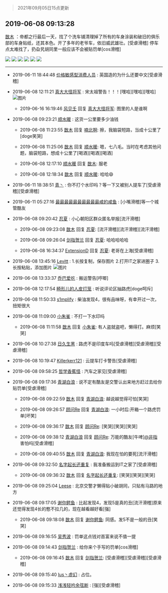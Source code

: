 > 2021年09月05日15点更新
<link rel="stylesheet" href="https://cdn.jsdelivr.net/gh/taotie6/sampleJSON@main/css/photo_show.css">


 ## 2019-06-08 09:13:28 

 [㪚木](https://www.coolapk.com/feed/12123222?shareKey=NjFlMWMxN2U2NzFhNjEzMTc0YWI~) ：帝都之行最后一天，找了个洗车铺清理掉了所有的车身涂装和破旧的俱乐部的车身贴纸，还其本色。开了多年的老爷车，依旧威武雄壮。[受虐滑稽]
停车点太难找了，扔旮旯胡同里一般应该不会被贴罚单[cos滑稽] 

<div class="album">
<img class="img-item" src="https://image.coolapk.com/feed/2019/0608/09/1081091_46f3a0f7_6402_7365@1080x1920.jpeg" />
<img class="img-item" src="https://image.coolapk.com/feed/2019/0608/09/1081091_45eb3591_6402_7367@2494x3325.jpeg" />
<img class="img-item" src="https://image.coolapk.com/feed/2019/0608/09/1081091_456d2b8c_6402_7369@2494x3325.jpeg" />
<img class="img-item" src="https://image.coolapk.com/feed/2019/0608/09/1081091_1530f781_6402_7371@2494x3325.jpeg" />
<img class="img-item" src="https://image.coolapk.com/feed/2019/0608/09/1081091_3544ab74_6402_7373@3324x2495.jpeg" />
<img class="img-item" src="https://image.coolapk.com/feed/2019/0608/09/1081091_d1d9a95f_6402_7375@2494x3325.jpeg" />
</div>

 ------- 

- 2019-06-11 18:44:48 [价格敏感型消费人员](uid=1145964) : 英国造的为什么还要中文[受虐滑稽] 

- 2019-06-08 12:11:21 [真大大怪将军](uid=1179270) : 宋太祖警告！！！[嘿哈][嘿哈][嘿哈] ![图片](https://image.coolapk.com/feed/2019/0429/18/701752_17cedfc5_5096_5824@1000x1746.jpg)

    - 2019-06-16 16:19:46 [风见壬](uid=1512297) 回复 [真大大怪将军](uid=1179270): 图里的人是谁啊 

- 2019-06-08 09:23:21 [顺水暖](uid=2030768) : 这货一公里要多少油钱 

    - 2019-06-08 11:23:55 [㪚木](uid=1081091) 回复 [喃北啊](uid=1269396): 擦，我脑袋短路，当成十公里了[doge笑哭] 

    - 2019-06-08 11:25:06 [㪚木](uid=1081091) 回复 [顺水暖](uid=2030768): 嗯，七八毛。当时在考虑其他问题，脑袋短路，想成十公里了[喝酒][喝酒][喝酒] 

    - 2019-06-08 12:17:10 [顺水暖](uid=2030768) 回复 [㪚木](uid=1081091): 服老 

    - 2019-06-08 12:18:34 [㪚木](uid=1081091) 回复 [顺水暖](uid=2030768): 哈哈😄 

- 2019-06-11 18:38:51 [青丶](uid=1103150) : 你不打个水印吗？等一下又被别人提车了[受虐滑稽][受虐滑稽] 

- 2019-06-11 05:27:16 [最最最最最最最最最最咸的咸鱼](uid=1188069) : [小嘴滑稽]等一个城管酷友 

- 2019-06-08 09:20:42 [忍夏](uid=1630007) : 小心朝阳区群众匿名举报[流汗滑稽] 

    - 2019-06-08 09:23:08 [㪚木](uid=1081091) 回复 [忍夏](uid=1630007): [流汗滑稽][流汗滑稽][流汗滑稽] 

    - 2019-06-08 09:26:04 [剑指贺兰](uid=1109203) 回复 [忍夏](uid=1630007): 哈哈哈哈哈 

    - 2019-06-08 16:34:37 [ExtensionD](uid=1353715) 回复 [忍夏](uid=1630007): 老哥在上海[受虐滑稽] 

- 2019-06-08 13:45:16 [Levitt](uid=831557) : 1.长按复制，保存图片
2.打开IT之家进圈子
3.长按粘贴，添加图片 ![图片](https://image.coolapk.com/feed/2019/0128/21/1436334_1548681633_5225@440x299.gif)

- 2019-06-08 13:33:37 [乔巴爱吃](uid=927862) : 搬运警告[哼唧] 

- 2019-06-08 12:17:54 [畸形儿的人皮灯笼](uid=1505408) : 听说评论区抽路虎[doge呵斥] 

- 2019-06-08 11:50:33 [s1mplify](uid=1732022) : 柴油发现4，很有品味呀，有幸开过一次，扭矩很大 

- 2019-06-08 11:09:00 [小朱雀](uid=2221687) : 不打一下水印吗 

    - 2019-06-08 11:11:58 [㪚木](uid=1081091) 回复 [小朱雀](uid=2221687): 有人盗就盗吧，懒得打。麻烦[笑哭] 

- 2019-06-08 10:27:38 [日久生黑](uid=1062678) : 路虎不是印度车吗[受虐滑稽][受虐滑稽][受虐滑稽] 

- 2019-06-08 10:19:47 [Killerkerr121](uid=1250349) : 云提车打卡警告[受虐滑稽] 

- 2019-06-08 09:58:25 [哲学香蕉怪](uid=2431164) : 汽车之家见[受虐滑稽] 

- 2019-06-08 09:17:36 [青湖白浪](uid=1494466) : 说不定有酷友是交警认出来地方赶过去给你贴罚单[受虐滑稽] 

    - 2019-06-08 09:22:59 [㪚木](uid=1081091) 回复 [青湖白浪](uid=1494466): 越说越觉得可怕[笑哭] 

    - 2019-06-08 09:26:57 [顾问Re](uid=886479) 回复 [青湖白浪](uid=1494466): 一小时后:开箱一个路虎罚单[坏笑] 

    - 2019-06-08 09:36:17 [㪚木](uid=1081091) 回复 [顾问Re](uid=886479): [笑哭][笑哭][笑哭] 

    - 2019-06-08 09:38:12 [青湖白浪](uid=1494466) 回复 [顾问Re](uid=886479): 万能的酷友[牛啤]<a class="feed-link-uname" href="/u/非指">@非指</a> 害怕吗[受虐滑稽] 

    - 2019-06-08 09:40:55 [㪚木](uid=1081091) 回复 [青湖白浪](uid=1494466): 我现在怕的要死[流汗滑稽] 

- 2019-06-08 09:32:50 [名字起长还重复](uid=485854) : 我准备搬运到IT之家了[受虐滑稽] 

    - 2019-06-08 09:36:32 [㪚木](uid=1081091) 回复 [名字起长还重复](uid=485854): [笑哭][笑哭][笑哭] 

- 2019-06-08 09:25:04 [Leese](uid=1183307) : 北京交警才懒得贴小破胡同，只贴有马路的地方 

- 2019-06-08 09:17:05 [谢你鳄鱼](uid=2063607) : 比起发现4，发现5是真的丑[流汗滑稽]原来还觉得发现4长的憨不拉几的，现在越看越好看[强] 

    - 2019-06-08 09:18:08 [㪚木](uid=1081091) 回复 [谢你鳄鱼](uid=2063607): 同感。发5不是一般的丑[笑哭] 

- 2019-06-08 09:16:55 [吴秀波](uid=1158063) : 罚单这点钱对首富来说不值一提 

- 2019-06-08 09:14:43 [剑指贺兰](uid=1109203) : 给你来个手写的罚单[cos滑稽] 

    - 2019-06-08 09:16:45 [㪚木](uid=1081091) 回复 [剑指贺兰](uid=1109203): [受虐滑稽][受虐滑稽][受虐滑稽] 

- 2019-06-08 09:15:40 [Ius丶虚幻](uid=1849202) : 占位。 

- 2019-06-08 09:15:33 [浅浅轻吟余弦断](uid=832924) : [强][受虐滑稽] 


